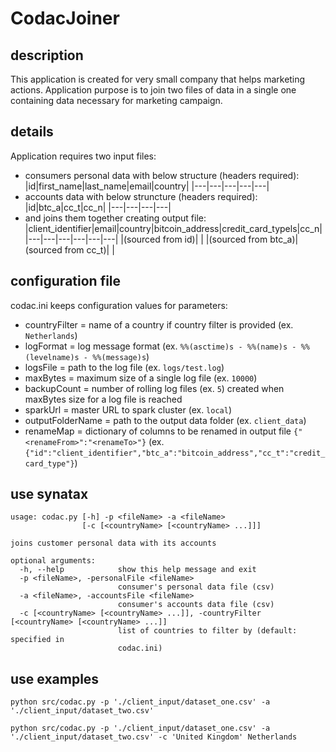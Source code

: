 # CodacJoiner

## description
This application is created for very small company that helps marketing actions.
Application purpose is to join two files of data in a single one containing data necessary for marketing campaign.


## details
Application requires two input files:
- consumers personal data with below structure (headers required):
    |id|first_name|last_name|email|country|
    |---|---|---|---|---|
- accounts data with below struncture (headers required):
    |id|btc_a|cc_t|cc_n|
    |---|---|---|---|
- and joins them together creating output file:
    |client_identifier|email|country|bitcoin_address|credit_card_typels|cc_n|
    |---|---|---|---|---|---|
    |(sourced from id)|   |   |(sourced from btc_a)|(sourced from cc_t)|   |
    

## configuration file
codac.ini keeps configuration values for parameters:
- countryFilter = name of a country if country filter is provided (ex. `Netherlands`)
- logFormat = log message format (ex. `%%(asctime)s - %%(name)s - %%(levelname)s - %%(message)s`)
- logsFile = path to the log file (ex. `logs/test.log`)
- maxBytes = maximum size of a single log file (ex. `10000`)
- backupCount = number of rolling log files (ex. `5`) created when maxBytes size for a log file is reached
- sparkUrl = master URL to spark cluster (ex. `local`)
- outputFolderName = path to the output data folder (ex. `client_data`)
- renameMap = dictionary of columns to be renamed in output file `{"<renameFrom>":"<renameTo>"}` (ex. `{"id":"client_identifier","btc_a":"bitcoin_address","cc_t":"credit_card_type"}`)

## use synatax
```
usage: codac.py [-h] -p <fileName> -a <fileName>
                [-c [<countryName> [<countryName> ...]]]

joins customer personal data with its accounts

optional arguments:
  -h, --help            show this help message and exit
  -p <fileName>, -personalFile <fileName>
                        consumer's personal data file (csv)
  -a <fileName>, -accountsFile <fileName>
                        consumer's accounts data file (csv)
  -c [<countryName> [<countryName> ...]], -countryFilter [<countryName> [<countryName> ...]]
                        list of countries to filter by (default: specified in
                        codac.ini)
```

## use examples
```python src/codac.py -p './client_input/dataset_one.csv' -a './client_input/dataset_two.csv'```

```python src/codac.py -p './client_input/dataset_one.csv' -a './client_input/dataset_two.csv' -c 'United Kingdom' Netherlands```

